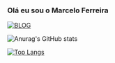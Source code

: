 ### Olá eu sou o Marcelo Ferreira

[![BLOG](https://img.shields.io/badge/LinkedIn-0077B5?style=for-the-badge&logo=linkedin&logoColor=white
)](https://www.linkedin.com/in/marcelo-ferreira-a2a54ba2/)


![Anurag's GitHub stats](https://github-readme-stats.vercel.app/api?username=marceloferreiraprogramador&show_icons=true&theme=radical)

[![Top Langs](https://github-readme-stats.vercel.app/api/top-langs/?username=marceloferreiraprogramador&langs_count=8)](https://github.com/anuraghazra/github-readme-stats)

